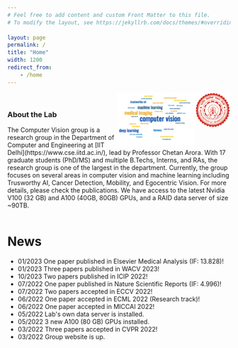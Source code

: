 ```yaml
---
# Feel free to add content and custom Front Matter to this file.
# To modify the layout, see https://jekyllrb.com/docs/themes/#overriding-theme-defaults

layout: page
permalink: /
title: "Home"
width: 1200
redirect_from:
    - /home
---
```


<img src="/assets/images/iitd-logo.png" width="80px" height="80px" style="float: right;">

<img src="/assets/images/wordcloud-light.png" width="35%" height="35%" style="border:0px solid white; float: right;" >
<br>


<h3> About the Lab</h3>
The Computer Vision group is a research group in the Department of Computer and Engineering at [IIT Delhi](https://www.cse.iitd.ac.in/), lead by Professor Chetan Arora. With 17 graduate students (PhD/MS) and multiple B.Techs, Interns, and RAs, the research group is one of the largest in the department.
Currently, the group focuses on several areas in computer vision and machine learning including Trusworthy AI, Cancer Detection, Mobility, and Egocentric Vision. For more details, please check the publications.
We have access to the latest Nvidia V100 (32 GB) and A100 (40GB, 80GB) GPUs, and a RAID data server of size ~90TB. 
<br>
<br>

# News
* 01/2023 One paper published in Elsevier Medical Analysis (IF: 13.828)!
* 01/2023 Three papers published in WACV 2023!
* 10/2023 Two papers published in ICIP 2022!
* 07/2022 One paper published in Nature Scientific Reports (IF: 4.996)!
* 07/2022 Two papers accepted in ECCV 2022!
* 06/2022 One paper accepted in ECML 2022 (Research track)!
* 06/2022 One paper accepted in MICCAI 2022!
* 05/2022 Lab's own data server is installed.
* 05/2022 3 new A100 (80 GB) GPUs installed.
* 03/2022 Three papers accepted in CVPR 2022!
* 03/2022 Group website is up.
